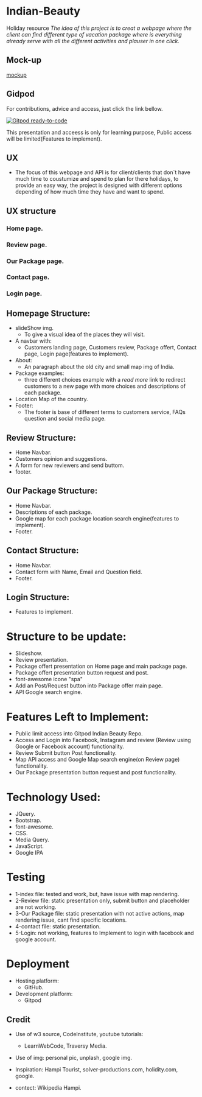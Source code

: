 # Indian-Beauty
Holiday resource
*The idea of this project is to creat a webpage where the client can find different type of vacation package where is everything already serve with all the different activities and plauser in one click.*

## Mock-up

[mockup](https://github.com/Dbyu85/Indian-Beauty/tree/master/assets/images/mockup)

## Gidpod
For contributions, advice and access, just click the link bellow.

[![Gitpod ready-to-code](https://img.shields.io/badge/Gitpod-ready--to--code-blue?logo=gitpod)](https://gitpod.io/#https://github.com/Dbyu85/Indian-Beauty)

This presentation and acceess is only for learning purpose, Public access will be limited(Features to implement).

## UX
* The focus of this webpage and API is for client/clients that don´t have much time to coustumize and spend to plan for there holidays, to provide an easy way, the project is designed with different options depending of how much time they have and want to spend.

## UX structure

### Home page.
### Review page.
### Our Package page.
### Contact page.
### Login page.


## Homepage Structure:

* slideShow img.
  - To give a visual idea of the places they will visit.
* A navbar with:
  - Customers landing page, Customers review, Package offert, Contact page, Login page(features to implement).
* About:
  - An paragraph about the old city and small map img of India.
* Package examples:
  - three different choices example with a *read more* link to redirect customers to a new page with more choices and descriptions of each package.
* Location Map of the country.
* Footer:
  - The footer is base of different terms to customers service, FAQs question and social media page.
  
## Review Structure:
  
  - Home Navbar.
  - Customers opinion and suggestions.
  - A form for new reviewers and send buttom. 
  - footer.
  
## Our Package Structure:
  
  - Home Navbar.
  - Descriptions of each package.
  - Google map for each package location search engine(features to implement).
  - Footer.
  
 ## Contact Structure:
 
  - Home Navbar.
  - Contact form with Name, Email and Question field.
  - Footer.
  
 
 ## Login Structure:
 
  - Features to implement.
  
# Structure to be update:

  - Slideshow.
  - Review presentation.
  - Package offert presentation on Home page and main package page.
  - Package offert presentation button request and post.
  - font-awesome icone "spa"
  - Add an Post/Request button into Package offer main page.
  - API Google search engine.
  
# Features Left to Implement:

  - Public limit access into Gitpod Indian Beauty Repo.
  - Access and Login into Facebook, Instagram and review (Review using Google or Facebook account) functionality.
  - Review Submit button Post functionality.
  - Map API access and Google Map search engine(on Review page) functionality.
  - Our Package presentation button request and post functionality.

# Technology Used:

* JQuery.
* Bootstrap.
* font-awesome.
* CSS.
* Media Query.
* JavaScript.
* Google IPA

# Testing

* 1-index file:
tested and work, but, have issue with map rendering.
* 2-Review file:
static presentation only, submit button and placeholder are not working.
* 3-Our Package file: 
static presentation with not active actions, map rendering issue, cant find specific locations.
* 4-contact file:
static presentation.
* 5-Login:
not working, features to Implement to login with facebook and google account.

# Deployment

* Hosting platform:
  - GitHub.
* Development platform:
  - Gitpod
   
## Credit

* Use of w3 source, CodeInstitute, youtube tutorials:
  - LearnWebCode, Traversy Media.

* Use of img: personal pic, unplash, google img.

* Inspiration: Hampi Tourist, solver-productions.com, holidity.com, google.

* contect: Wikipedia Hampi.
